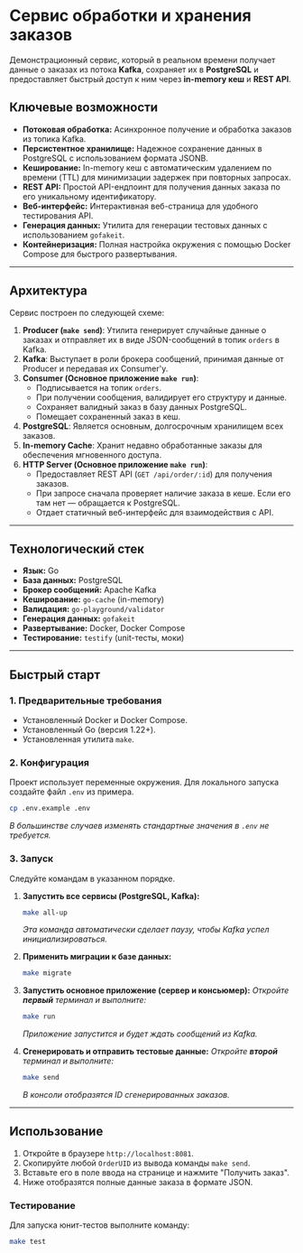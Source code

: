 # Сервис обработки и хранения заказов

Демонстрационный сервис, который в реальном времени получает данные о заказах из потока **Kafka**, сохраняет их в **PostgreSQL** и предоставляет быстрый доступ к ним через **in-memory кеш** и **REST API**.

## Ключевые возможности

* **Потоковая обработка:** Асинхронное получение и обработка заказов из топика Kafka.
* **Персистентное хранилище:** Надежное сохранение данных в PostgreSQL с использованием формата JSONB.
* **Кеширование:** In-memory кеш с автоматическим удалением по времени (TTL) для минимизации задержек при повторных запросах.
* **REST API:** Простой API-ендпоинт для получения данных заказа по его уникальному идентификатору.
* **Веб-интерфейс:** Интерактивная веб-страница для удобного тестирования API.
* **Генерация данных:** Утилита для генерации тестовых данных с использованием `gofakeit`.
* **Контейнеризация:** Полная настройка окружения с помощью Docker Compose для быстрого развертывания.

---

## Архитектура

Сервис построен по следующей схеме:

1.  **Producer (`make send`)**: Утилита генерирует случайные данные о заказах и отправляет их в виде JSON-сообщений в топик `orders` в Kafka.
2.  **Kafka**: Выступает в роли брокера сообщений, принимая данные от Producer и передавая их Consumer'у.
3.  **Consumer (Основное приложение `make run`)**:
    * Подписывается на топик `orders`.
    * При получении сообщения, валидирует его структуру и данные.
    * Сохраняет валидный заказ в базу данных PostgreSQL.
    * Помещает сохраненный заказ в кеш.
4.  **PostgreSQL**: Является основным, долгосрочным хранилищем всех заказов.
5.  **In-memory Cache**: Хранит недавно обработанные заказы для обеспечения мгновенного доступа.
6.  **HTTP Server (Основное приложение `make run`)**:
    * Предоставляет REST API (`GET /api/order/:id`) для получения заказов.
    * При запросе сначала проверяет наличие заказа в кеше. Если его там нет — обращается к PostgreSQL.
    * Отдает статичный веб-интерфейс для взаимодействия с API.

---

## Технологический стек

* **Язык:** Go
* **База данных:** PostgreSQL
* **Брокер сообщений:** Apache Kafka
* **Кеширование:** `go-cache` (in-memory)
* **Валидация:** `go-playground/validator`
* **Генерация данных:** `gofakeit`
* **Развертывание:** Docker, Docker Compose
* **Тестирование:** `testify` (unit-тесты, моки)

---

## Быстрый старт

### 1. Предварительные требования

* Установленный Docker и Docker Compose.
* Установленный Go (версия 1.22+).
* Установленная утилита `make`.

### 2. Конфигурация

Проект использует переменные окружения. Для локального запуска создайте файл `.env` из примера.

```bash
cp .env.example .env
```
*В большинстве случаев изменять стандартные значения в `.env` не требуется.*

### 3. Запуск

Следуйте командам в указанном порядке.

1.  **Запустить все сервисы (PostgreSQL, Kafka):**
    ```bash
    make all-up
    ```
    *Эта команда автоматически сделает паузу, чтобы Kafka успел инициализироваться.*

2.  **Применить миграции к базе данных:**
    ```bash
    make migrate
    ```

3.  **Запустить основное приложение (сервер и консьюмер):**
    *Откройте **первый** терминал и выполните:*
    ```bash
    make run
    ```
    *Приложение запустится и будет ждать сообщений из Kafka.*

4.  **Сгенерировать и отправить тестовые данные:**
    *Откройте **второй** терминал и выполните:*
    ```bash
    make send
    ```
    *В консоли отобразятся ID сгенерированных заказов.*

---

## Использование

1.  Откройте в браузере `http://localhost:8081`.
2.  Скопируйте любой `OrderUID` из вывода команды `make send`.
3.  Вставьте его в поле ввода на странице и нажмите "Получить заказ".
4.  Ниже отобразятся полные данные заказа в формате JSON.

### Тестирование

Для запуска юнит-тестов выполните команду:
```bash
make test
```